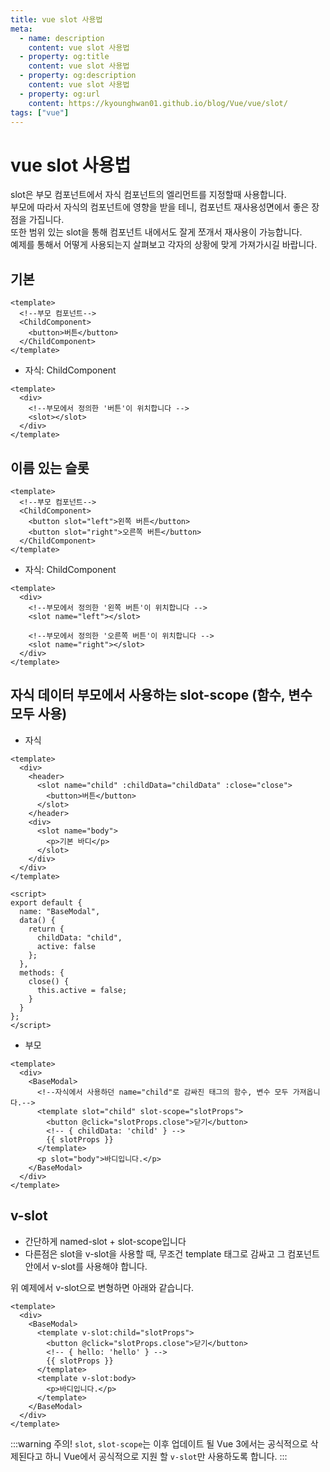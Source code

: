 ```yaml
---
title: vue slot 사용법
meta:
  - name: description
    content: vue slot 사용법
  - property: og:title
    content: vue slot 사용법
  - property: og:description
    content: vue slot 사용법
  - property: og:url
    content: https://kyounghwan01.github.io/blog/Vue/vue/slot/
tags: ["vue"]
---
```


# vue slot 사용법

slot은 부모 컴포넌트에서 자식 컴포넌트의 엘리먼트를 지정할때 사용합니다.<br>
부모에 따라서 자식의 컴포넌트에 영향을 받을 테니, 컴포넌트 재사용성면에서 좋은 장점을 가집니다.<br>
또한 범위 있는 slot을 통해 컴포넌트 내에서도 잘게 쪼개서 재사용이 가능합니다.<br>
예제를 통해서 어떻게 사용되는지 살펴보고 각자의 상황에 맞게 가져가시길 바랍니다.

## 기본

```vue
<template>
  <!--부모 컴포넌트-->
  <ChildComponent>
    <button>버튼</button>
  </ChildComponent>
</template>
```

- 자식: ChildComponent

```vue
<template>
  <div>
    <!--부모에서 정의한 '버튼'이 위치합니다 -->
    <slot></slot>
  </div>
</template>
```

## 이름 있는 슬롯

```vue
<template>
  <!--부모 컴포넌트-->
  <ChildComponent>
    <button slot="left">왼쪽 버튼</button>
    <button slot="right">오른쪽 버튼</button>
  </ChildComponent>
</template>
```

- 자식: ChildComponent

```vue
<template>
  <div>
    <!--부모에서 정의한 '왼쪽 버튼'이 위치합니다 -->
    <slot name="left"></slot>

    <!--부모에서 정의한 '오른쪽 버튼'이 위치합니다 -->
    <slot name="right"></slot>
  </div>
</template>
```

## 자식 데이터 부모에서 사용하는 slot-scope (함수, 변수 모두 사용)

- 자식

```vue
<template>
  <div>
    <header>
      <slot name="child" :childData="childData" :close="close">
        <button>버튼</button>
      </slot>
    </header>
    <div>
      <slot name="body">
        <p>기본 바디</p>
      </slot>
    </div>
  </div>
</template>

<script>
export default {
  name: "BaseModal",
  data() {
    return {
      childData: "child",
      active: false
    };
  },
  methods: {
    close() {
      this.active = false;
    }
  }
};
</script>
```

- 부모

```vue
<template>
  <div>
    <BaseModal>
      <!--자식에서 사용하던 name="child"로 감싸진 태그의 함수, 변수 모두 가져옵니다.-->
      <template slot="child" slot-scope="slotProps">
        <button @click="slotProps.close">닫기</button>
        <!-- { childData: 'child' } -->
        {{ slotProps }}
      </template>
      <p slot="body">바디입니다.</p>
    </BaseModal>
  </div>
</template>
```

## v-slot

- 간단하게 named-slot + slot-scope입니다
- 다른점은 slot을 v-slot을 사용할 때, 무조건 template 태그로 감싸고 그 컴포넌트 안에서 v-slot를 사용해야 합니다.

위 예제에서 v-slot으로 변형하면 아래와 같습니다.

```vue
<template>
  <div>
    <BaseModal>
      <template v-slot:child="slotProps">
        <button @click="slotProps.close">닫기</button>
        <!-- { hello: 'hello' } -->
        {{ slotProps }}
      </template>
      <template v-slot:body>
        <p>바디입니다.</p>
      </template>
    </BaseModal>
  </div>
</template>
```

:::warning 주의!
`slot`, `slot-scope`는 이후 업데이트 될 Vue 3에서는 공식적으로 삭제된다고 하니 Vue에서 공식적으로 지원 할 `v-slot`만 사용하도록 합니다.
:::

<TagLinks />

<Comment />
